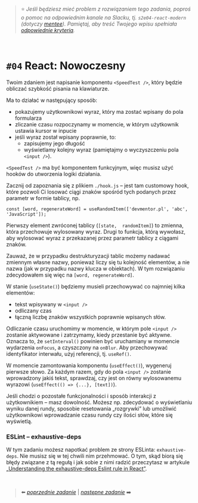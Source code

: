 > :star: *Jeśli będziesz mieć problem z rozwiązaniem tego zadania, poproś o pomoc na odpowiednim kanale na Slacku, tj. `s2e04-react-modern` (dotyczy [mentee](https://devmentor.pl/mentoring-javascript/)). Pamiętaj, aby treść Twojego wpisu spełniała [odpowiednie kryteria](https://devmentor.pl/jak-prosic-o-pomoc/).*
> 
&nbsp;

# `#04` React: Nowoczesny

Twoim zdaniem jest napisanie komponentu `<SpeedTest />`, który będzie obliczać szybkość pisania na klawiaturze.

Ma to działać w następujący sposób:
- pokazujemy użytkownikowi wyraz, który ma zostać wpisany do pola formularza
- zliczanie czasu rozpoczynamy w momencie, w którym użytkownik ustawia kursor w inpucie
- jeśli wyraz został wpisany poprawnie, to:
	- zapisujemy jego długość
	- wyświetlamy kolejny wyraz (pamiętajmy o wyczyszczeniu pola `<input />`).

`<SpeedTest />` ma być komponentem funkcyjnym, więc musisz użyć hooków do utworzenia logiki działania.

Zacznij od zapoznania się z plikiem `./hook.js` – jest tam customowy hook, które pozwoli Ci losować ciągi znaków spośród tych podanych przez parametr w formie tablicy, np.

```
const [word, regenerateWord] = useRandomItem(['devmentor.pl', 'abc', 'JavaScript']);
```

Pierwszy element zwróconej tablicy (`[state,  randomItem]`) to zmienna, która przechowuje wylosowany wyraz. Drugi to funkcja, którą wywołasz, aby wylosować wyraz z przekazanej przez parametr tablicy z ciągami znaków.

Zauważ, że w przypadku destrukturyzacji tablic możemy nadawać zmiennym własne nazwy, ponieważ liczy się tu kolejność elementów, a nie nazwa (jak w przypadku nazwy klucza w obiektach). W tym rozwiązaniu zdecydowałem się więc na `[word, regenerateWord]`.

W stanie (`useState()`) będziemy musieli przechowywać co najmniej kilka elementów:

- tekst wpisywany w `<input />`
- odliczany czas
- łączną liczbę znaków wszystkich poprawnie wpisanych słów.

Odliczanie czasu uruchomimy w momencie, w którym pole `<input />` zostanie aktywowane i zatrzymamy, kiedy przestanie być aktywne. Oznacza to, że `setInterval()` powinien być uruchamiany w momencie wydarzenia `onFocus`, a czyszczony na `onBlur`. Aby przechowywać identyfikator interwału, użyj referencji, tj. `useRef()`.

W momencie zamontowania komponentu (`useEffect()`), wygeneruj pierwsze słowo. Za każdym razem, gdy do pola `<input />` zostanie wprowadzony jakiś tekst, sprawdzaj, czy jest on równy wylosowanemu wyrazowi (`useEffect(() => {...}, [text])`).

Jeśli chodzi o pozostałe funkcjonalności i sposób interakcji z użytkownikiem – masz dowolność. Możesz np. zdecydować o wyświetlaniu wyniku danej rundy, sposobie resetowania „rozgrywki” lub umożliwić użytkownikowi wprowadzanie czasu rundy czy ilości słów, które się wyświetlą.

### ESLint – exhaustive-deps
W tym zadaniu możesz napotkać problem ze strony ESLinta: `exhaustive-deps`. Nie musisz się w tej chwili nim przehmować. O tym, skąd biorą się błędy związane z tą regułą i jak sobie z nimi radzić przeczytasz w artykule [„Understanding the exhaustive-deps Eslint rule in React”](https://bobbyhadz.com/blog/react-hooks-exhaustive-deps).

&nbsp;

> :arrow_left: [*poprzednie zadanie*](./../03) | [*następne zadanie*](./../05) :arrow_right:
